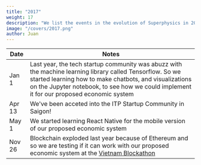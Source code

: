 ```yaml
---
title: "2017"
weight: 17
description: "We list the events in the evolution of Superphysics in 2017"
image: "/covers/2017.png"
author: Juan
---
```


Date | Notes
--- | ---
Jan 1 | Last year, the tech startup community was abuzz with the machine learning library called Tensorflow. So we started learning how to make chatbots, and visualizations on the Jupyter notebook, to see how we could implement it for our proposed economic system 
Apr 13 | We've been acceted into the ITP Startup Community in Saigon!
May 1 | We started learning React Native for the mobile version of our proposed economic system
Nov 26 | Blockchain exploded last year because of Ethereum and so we are testing if it can work with our proposed economic system at the [Vietnam Blockathon](https://www.pantrypoints.com/news/17-11-26/)


